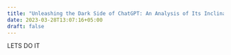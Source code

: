 ```yaml
---
title: "Unleashing the Dark Side of ChatGPT: An Analysis of Its Inclination towards Darkness over Light"
date: 2023-03-28T13:07:16+05:00
draft: false
---
```


LETS DO IT
